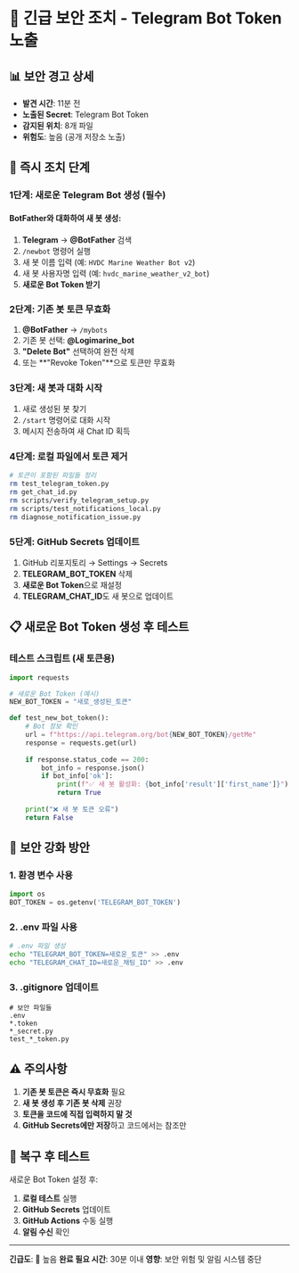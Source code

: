 # 🚨 긴급 보안 조치 - Telegram Bot Token 노출

## 📊 **보안 경고 상세**
- **발견 시간**: 11분 전
- **노출된 Secret**: Telegram Bot Token
- **감지된 위치**: 8개 파일
- **위험도**: 높음 (공개 저장소 노출)

## 🔧 **즉시 조치 단계**

### **1단계: 새로운 Telegram Bot 생성 (필수)**

#### **BotFather와 대화하여 새 봇 생성:**
1. **Telegram** → **@BotFather** 검색
2. `/newbot` 명령어 실행
3. 새 봇 이름 입력 (예: `HVDC Marine Weather Bot v2`)
4. 새 봇 사용자명 입력 (예: `hvdc_marine_weather_v2_bot`)
5. **새로운 Bot Token 받기**

### **2단계: 기존 봇 토큰 무효화**
1. **@BotFather** → `/mybots`
2. 기존 봇 선택: **@Logimarine_bot**
3. **"Delete Bot"** 선택하여 완전 삭제
4. 또는 **"Revoke Token"**으로 토큰만 무효화

### **3단계: 새 봇과 대화 시작**
1. 새로 생성된 봇 찾기
2. `/start` 명령어로 대화 시작
3. 메시지 전송하여 새 Chat ID 획득

### **4단계: 로컬 파일에서 토큰 제거**
```bash
# 토큰이 포함된 파일들 정리
rm test_telegram_token.py
rm get_chat_id.py
rm scripts/verify_telegram_setup.py
rm scripts/test_notifications_local.py
rm diagnose_notification_issue.py
```

### **5단계: GitHub Secrets 업데이트**
1. GitHub 리포지토리 → Settings → Secrets
2. **TELEGRAM_BOT_TOKEN** 삭제
3. **새로운 Bot Token**으로 재설정
4. **TELEGRAM_CHAT_ID**도 새 봇으로 업데이트

## 📋 **새로운 Bot Token 생성 후 테스트**

### **테스트 스크립트 (새 토큰용)**
```python
import requests

# 새로운 Bot Token (예시)
NEW_BOT_TOKEN = "새로_생성된_토큰"

def test_new_bot_token():
    # Bot 정보 확인
    url = f"https://api.telegram.org/bot{NEW_BOT_TOKEN}/getMe"
    response = requests.get(url)
    
    if response.status_code == 200:
        bot_info = response.json()
        if bot_info['ok']:
            print(f"✅ 새 봇 활성화: {bot_info['result']['first_name']}")
            return True
    
    print("❌ 새 봇 토큰 오류")
    return False
```

## 🎯 **보안 강화 방안**

### **1. 환경 변수 사용**
```python
import os
BOT_TOKEN = os.getenv('TELEGRAM_BOT_TOKEN')
```

### **2. .env 파일 사용**
```bash
# .env 파일 생성
echo "TELEGRAM_BOT_TOKEN=새로운_토큰" >> .env
echo "TELEGRAM_CHAT_ID=새로운_채팅_ID" >> .env
```

### **3. .gitignore 업데이트**
```
# 보안 파일들
.env
*.token
*_secret.py
test_*_token.py
```

## ⚠️ **주의사항**

1. **기존 봇 토큰은 즉시 무효화** 필요
2. **새 봇 생성 후 기존 봇 삭제** 권장
3. **토큰을 코드에 직접 입력하지 말 것**
4. **GitHub Secrets에만 저장**하고 코드에서는 참조만

## 🚀 **복구 후 테스트**

새로운 Bot Token 설정 후:
1. **로컬 테스트** 실행
2. **GitHub Secrets** 업데이트
3. **GitHub Actions** 수동 실행
4. **알림 수신** 확인

---
**긴급도**: 🔴 높음
**완료 필요 시간**: 30분 이내
**영향**: 보안 위험 및 알림 시스템 중단
